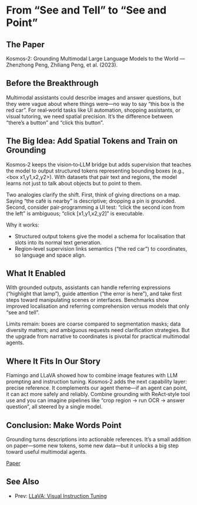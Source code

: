 # From “See and Tell” to “See and Point”

## The Paper

Kosmos‑2: Grounding Multimodal Large Language Models to the World — Zhenzhong
Peng, Zhiliang Peng, et al. (2023).

## Before the Breakthrough

Multimodal assistants could describe images and answer questions, but they were
vague about where things were—no way to say “this box is the red car”. For
real‑world tasks like UI automation, shopping assistants, or visual tutoring, we
need spatial precision. It’s the difference between “there’s a button” and
“click this button”.

## The Big Idea: Add Spatial Tokens and Train on Grounding

Kosmos‑2 keeps the vision‑to‑LLM bridge but adds supervision that teaches the
model to output structured tokens representing bounding boxes (e.g.,
<box x1,y1,x2,y2>). With datasets that pair text and regions, the model learns
not just to talk about objects but to point to them.

Two analogies clarify the shift. First, think of giving directions on a map.
Saying “the café is nearby” is descriptive; dropping a pin is grounded. Second,
consider pair‑programming a UI test: “click the second icon from the left” is
ambiguous; “click [x1,y1,x2,y2]” is executable.

Why it works:
- Structured output tokens give the model a schema for localisation that slots
  into its normal text generation.
- Region‑level supervision links semantics (“the red car”) to coordinates, so
  language and space align.

## What It Enabled

With grounded outputs, assistants can handle referring expressions (“highlight
that lamp”), guide attention (“the error is here”), and take first steps toward
manipulating scenes or interfaces. Benchmarks show improved localisation and
referring comprehension versus models that only “see and tell”.

Limits remain: boxes are coarse compared to segmentation masks; data diversity
matters; and ambiguous requests need clarification strategies. But the upgrade
from narrative to coordinates is pivotal for practical multimodal agents.

## Where It Fits In Our Story

Flamingo and LLaVA showed how to combine image features with LLM prompting and
instruction tuning. Kosmos‑2 adds the next capability layer: precise reference.
It complements our agent theme—if an agent can point, it can act more safely and
reliably. Combine grounding with ReAct‑style tool use and you can imagine
pipelines like “crop region → run OCR → answer question”, all steered by a
single model.

## Conclusion: Make Words Point

Grounding turns descriptions into actionable references. It’s a small addition
on paper—some new tokens, some new data—but it unlocks a big step toward useful
multimodal agents.

[Paper](llm_papers_syllabus/Kosmos_2_Grounding_Multimodal_Peng_2023.pdf)
## See Also
- Prev: [LLaVA: Visual Instruction Tuning](28-llava-visual-instruction-tuning-liu-2023.md)


